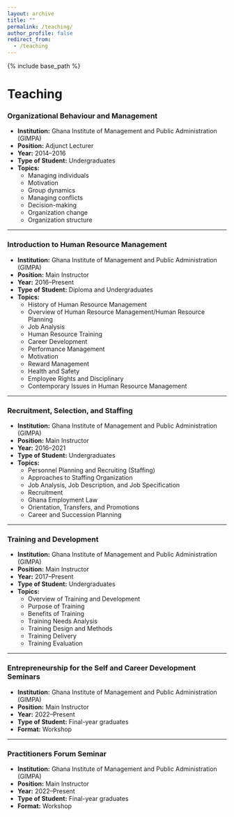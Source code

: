 ```yaml
---
layout: archive
title: ""
permalink: /teaching/
author_profile: false
redirect_from:
  - /teaching
---
```

{% include base_path %}

# Teaching

### Organizational Behaviour and Management  
- **Institution:** Ghana Institute of Management and Public Administration (GIMPA)  
- **Position:** Adjunct Lecturer  
- **Year:** 2014–2016  
- **Type of Student:** Undergraduates  
- **Topics:**  
  - Managing individuals  
  - Motivation  
  - Group dynamics  
  - Managing conflicts  
  - Decision-making  
  - Organization change  
  - Organization structure  

---

### Introduction to Human Resource Management  
- **Institution:** Ghana Institute of Management and Public Administration (GIMPA)  
- **Position:** Main Instructor  
- **Year:** 2016–Present  
- **Type of Student:** Diploma and Undergraduates  
- **Topics:**  
  - History of Human Resource Management  
  - Overview of Human Resource Management/Human Resource Planning  
  - Job Analysis  
  - Human Resource Training  
  - Career Development  
  - Performance Management  
  - Motivation  
  - Reward Management  
  - Health and Safety  
  - Employee Rights and Disciplinary  
  - Contemporary Issues in Human Resource Management  

---

### Recruitment, Selection, and Staffing  
- **Institution:** Ghana Institute of Management and Public Administration (GIMPA)  
- **Position:** Main Instructor  
- **Year:** 2016–2021  
- **Type of Student:** Undergraduates  
- **Topics:**  
  - Personnel Planning and Recruiting (Staffing)  
  - Approaches to Staffing Organization  
  - Job Analysis, Job Description, and Job Specification  
  - Recruitment  
  - Ghana Employment Law  
  - Orientation, Transfers, and Promotions  
  - Career and Succession Planning  

---

### Training and Development  
- **Institution:** Ghana Institute of Management and Public Administration (GIMPA)  
- **Position:** Main Instructor  
- **Year:** 2017–Present  
- **Type of Student:** Undergraduates  
- **Topics:**  
  - Overview of Training and Development  
  - Purpose of Training  
  - Benefits of Training  
  - Training Needs Analysis  
  - Training Design and Methods  
  - Training Delivery  
  - Training Evaluation  

---

### Entrepreneurship for the Self and Career Development Seminars  
- **Institution:** Ghana Institute of Management and Public Administration (GIMPA)  
- **Position:** Main Instructor  
- **Year:** 2022–Present  
- **Type of Student:** Final-year graduates  
- **Format:** Workshop  

---

### Practitioners Forum Seminar  
- **Institution:** Ghana Institute of Management and Public Administration (GIMPA)  
- **Position:** Main Instructor  
- **Year:** 2022–Present  
- **Type of Student:** Final-year graduates  
- **Format:** Workshop  



